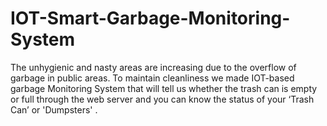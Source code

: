 # IOT-Smart-Garbage-Monitoring-System
The unhygienic and nasty areas are increasing due to the overflow of garbage in public areas. To maintain cleanliness we made IOT-based garbage Monitoring System that will tell us whether the trash can is empty or full through the web server and you can know the status of your ‘Trash Can’ or 'Dumpsters' .
